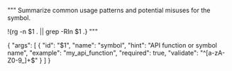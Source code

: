 """
Summarize common usage patterns and potential misuses for the symbol.


!{rg -n $1 . || grep -RIn $1 .}
"""

{
  "args": [
    {
      "id": "$1",
      "name": "symbol",
      "hint": "API function or symbol name",
      "example": "my_api_function",
      "required": true,
      "validate": "^[a-zA-Z0-9_]+$"
    }
  ]
}
